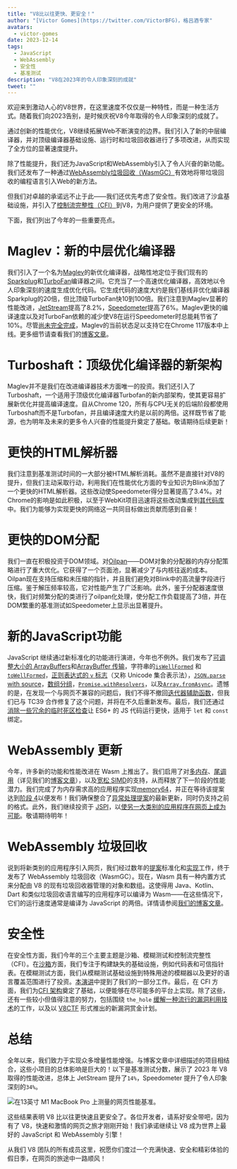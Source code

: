 ```yaml
---
title: "V8比以往更快、更安全！"
author: "[Victor Gomes](https://twitter.com/VictorBFG)，格吕酒专家"
avatars: 
  - victor-gomes
date: 2023-12-14
tags: 
  - JavaScript
  - WebAssembly
  - 安全性
  - 基准测试
description: "V8在2023年的令人印象深刻的成就"
tweet: ""
---
```


欢迎来到激动人心的V8世界，在这里速度不仅仅是一种特性，而是一种生活方式。随着我们向2023告别，是时候庆祝V8今年取得的令人印象深刻的成就了。

通过创新的性能优化，V8继续拓展Web不断演变的边界。我们引入了新的中层编译器，并对顶级编译器基础设施、运行时和垃圾回收器进行了多项改进，从而实现了全方位的显著速度提升。

<!--truncate-->
除了性能提升，我们还为JavaScript和WebAssembly引入了令人兴奋的新功能。我们还发布了一种通过[WebAssembly垃圾回收（WasmGC）](https://v8.dev/blog/wasm-gc-porting)有效地将带垃圾回收的编程语言引入Web的新方法。

但我们对卓越的承诺远不止于此——我们还优先考虑了安全性。我们改进了沙盒基础设施，并引入了[控制流完整性（CFI）](https://en.wikipedia.org/wiki/Control-flow_integrity)到V8，为用户提供了更安全的环境。

下面，我们列出了今年的一些重要亮点。

# Maglev：新的中层优化编译器

我们引入了一个名为[Maglev](https://v8.dev/blog/maglev)的新优化编译器，战略性地定位于我们现有的[Sparkplug](https://v8.dev/blog/sparkplug)和[TurboFan](https://v8.dev/docs/turbofan)编译器之间。它充当了一个高速优化编译器，高效地以令人印象深刻的速度生成优化代码。它生成代码的速度大约是我们基线非优化编译器Sparkplug的20倍，但比顶级TurboFan快10到100倍。我们注意到Maglev显著的性能改进，[JetStream](https://browserbench.org/JetStream2.1/)提高了8.2%，[Speedometer](https://browserbench.org/Speedometer2.1/)提高了6%。Maglev更快的编译速度以及对TurboFan依赖的减少使V8在运行Speedometer时总能耗节省了10%。尽管[尚未完全完成](https://en.m.wikipedia.org/wiki/Full-employment_theorem)，Maglev的当前状态足以支持它在Chrome 117版本中上线。更多细节请查看我们的[博客文章](https://v8.dev/blog/maglev)。

# Turboshaft：顶级优化编译器的新架构

Maglev并不是我们在改进编译器技术方面唯一的投资。我们还引入了Turboshaft，一个适用于顶级优化编译器Turbofan的新内部架构，使其更容易扩展新优化并提高编译速度。自从Chrome 120，所有与CPU无关的后端阶段都使用Turboshaft而不是Turbofan，并且编译速度大约是以前的两倍。这样既节省了能源，也为明年及未来的更多令人兴奋的性能提升奠定了基础。敬请期待后续更新！

# 更快的HTML解析器

我们注意到基准测试时间的一大部分被HTML解析消耗。虽然不是直接针对V8的提升，但我们主动采取行动，利用我们在性能优化方面的专业知识为Blink添加了一个更快的HTML解析器。这些改动使Speedometer得分显著提高了3.4%。对Chrome的影响是如此积极，以至于WebKit项目迅速将这些改动集成到[其代码库](https://github.com/WebKit/WebKit/pull/9926)中。我们为能够为实现更快的网络这一共同目标做出贡献而感到自豪！

# 更快的DOM分配

我们一直在积极投资于DOM领域。对[Oilpan](https://chromium.googlesource.com/v8/v8/+/main/include/cppgc/README.md)——DOM对象的分配器的内存分配策略进行了重大优化。它获得了一个页面池，显著减少了与内核往返的成本。Oilpan现在支持压缩和未压缩的指针，并且我们避免对Blink中的高流量字段进行压缩。鉴于解压频率较高，它对性能产生了广泛影响。此外，鉴于分配器速度很快，我们对频繁分配的类进行了oilpan化处理，使分配工作负载提高了3倍，并在DOM繁重的基准测试如Speedometer上显示出显著提升。

# 新的JavaScript功能

JavaScript 继续通过新标准化的功能进行演进，今年也不例外。我们发布了[可调整大小的 ArrayBuffers](https://developer.mozilla.org/en-US/docs/Web/JavaScript/Reference/Global_Objects/ArrayBuffer#resizing_arraybuffers)和[ArrayBuffer 传输](https://developer.mozilla.org/en-US/docs/Web/JavaScript/Reference/Global_Objects/ArrayBuffer/transfer)，字符串的[`isWellFormed`](https://developer.mozilla.org/en-US/docs/Web/JavaScript/Reference/Global_Objects/String/isWellFormed) 和 [`toWellFormed`](https://developer.mozilla.org/en-US/docs/Web/JavaScript/Reference/Global_Objects/String/toWellFormed)，[正则表达式的 `v` 标志](https://v8.dev/features/regexp-v-flag)（又称 Unicode 集合表示法），[`JSON.parse` with source](https://github.com/tc39/proposal-json-parse-with-source)，[数组分组](https://developer.mozilla.org/en-US/docs/Web/JavaScript/Reference/Global_Objects/Object/groupBy)，[`Promise.withResolvers`](https://developer.mozilla.org/en-US/docs/Web/JavaScript/Reference/Global_Objects/Promise/withResolvers)，以及[`Array.fromAsync`](https://developer.mozilla.org/en-US/docs/Web/JavaScript/Reference/Global_Objects/Array/fromAsync)。遗憾的是，在发现一个与网页不兼容的问题后，我们不得不撤回[迭代器辅助函数](https://github.com/tc39/proposal-iterator-helpers)，但我们已与 TC39 合作修复了这个问题，并将在不久后重新发布。最后，我们还通过[消除一些冗余的临时死区检查](https://docs.google.com/document/d/1klT7-tQpxtYbwhssRDKfUMEgm-NS3iUeMuApuRgZnAw/edit?usp=sharing)让 ES6+ 的 JS 代码运行更快，适用于 `let` 和 `const` 绑定。

# WebAssembly 更新

今年，许多新的功能和性能改进在 Wasm 上推出了。我们启用了对[多内存](https://github.com/WebAssembly/multi-memory)、[尾调用](https://github.com/WebAssembly/tail-call)（详见我们的[博客文章](https://v8.dev/blog/wasm-tail-call)），以及[宽松 SIMD](https://github.com/WebAssembly/relaxed-simd)的支持，从而释放了下一阶段的性能潜力。我们完成了为内存需求高的应用程序实现[memory64](https://github.com/WebAssembly/memory64)，并正在等待该提案达到[阶段 4](https://github.com/WebAssembly/memory64/issues/43)以便发布！我们确保整合了[异常处理提案](https://github.com/WebAssembly/exception-handling)的最新更新，同时仍支持之前的格式。此外，我们继续投资于 [JSPI](https://v8.dev/blog/jspi)，以[使另一大类别的应用程序在网页上成为可能](https://docs.google.com/document/d/16Us-pyte2-9DECJDfGm5tnUpfngJJOc8jbj54HMqE9Y/edit#bookmark=id.razn6wo5j2m)。敬请期待明年！

# WebAssembly 垃圾回收

说到将新类别的应用程序引入网页，我们经过数年的[提案](https://github.com/WebAssembly/gc/blob/main/proposals/gc/MVP.md)标准化和[实现](https://bugs.chromium.org/p/v8/issues/detail?id=7748)工作，终于发布了 WebAssembly 垃圾回收（WasmGC）。现在，Wasm 具有一种内置方式来分配由 V8 的现有垃圾回收器管理的对象和数组。这使得用 Java、Kotlin、Dart 和类似垃圾回收语言编写的应用程序可以编译为 Wasm——在这些情况下，它们的运行速度通常是编译为 JavaScript 的两倍。详情请参阅[我们的博客文章](https://v8.dev/blog/wasm-gc-porting)。

# 安全性

在安全性方面，我们今年的三个主要主题是沙箱、模糊测试和控制流完整性（CFI）。在[沙箱](https://docs.google.com/document/d/1FM4fQmIhEqPG8uGp5o9A-mnPB5BOeScZYpkHjo0KKA8/edit?usp=sharing)方面，我们专注于构建缺失的基础设施，例如代码表和可信指针表。在模糊测试方面，我们从模糊测试基础设施到特殊用途的模糊器以及更好的语言覆盖范围进行了投资。[本演讲](https://www.youtube.com/watch?v=Yd9m7e9-pG0)中提到了我们的一部分工作。最后，在 CFI 方面，我们为[CFI 架构](https://v8.dev/blog/control-flow-integrity)奠定了基础，以便能够在尽可能多的平台上实现。除了这些，还有一些较小但值得注意的努力，包括围绕 `the_hole` [缓解一种流行的漏洞利用技术](https://crbug.com/1445008)的工作，以及以 [V8CTF](https://github.com/google/security-research/blob/master/v8ctf/rules.md) 形式推出的新漏洞赏金计划。

# 总结

全年以来，我们致力于实现众多增量性能增强。与博客文章中详细描述的项目相结合，这些小项目的总体影响是巨大的！以下是基准测试分数，展示了 2023 年 V8 取得的性能改进，总体上 JetStream 提升了`14%`，Speedometer 提升了令人印象深刻的`34%`。

![在13英寸 M1 MacBook Pro 上测量的网页性能基准。](/_img/holiday-season-2023/scores.svg)

这些结果表明 V8 比以往更快速且更安全了。各位开发者，请系好安全带吧，因为有了 V8，快速和激情的网页之旅才刚刚开始！我们承诺继续让 V8 成为世界上最好的 JavaScript 和 WebAssembly 引擎！

从我们 V8 团队的所有成员这里，祝愿你们度过一个充满快速、安全和精彩体验的假日季，在网页的旅途中一路顺风！
